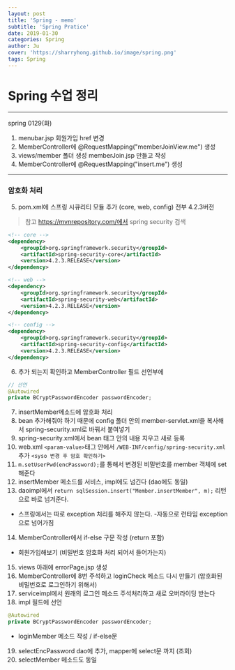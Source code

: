 ```yaml
---
layout: post
title: 'Spring - memo'
subtitle: 'Spring Pratice'
date: 2019-01-30
categories: Spring
author: Ju
cover: 'https://sharryhong.github.io/image/spring.png'
tags: Spring
---
```


# Spring 수업 정리

---

spring 0129(화)

1. menubar.jsp 회원가입 href 변경
2. MemberController에 @RequestMapping("memberJoinView.me") 생성
3. views/member 폴더 생성 memberJoin.jsp 만들고 작성
4. MemberController에 @RequestMapping("insert.me") 생성

---

### 암호화 처리

5. pom.xml에 스프링 시큐리티 모듈 추가 (core, web, config) 전부 4.2.3버전

> 참고 https://mvnrepository.com/에서 spring security 검색


``` xml
<!-- core -->
<dependency>
    <groupId>org.springframework.security</groupId>
    <artifactId>spring-security-core</artifactId>
    <version>4.2.3.RELEASE</version>
</dependency>

<!-- web -->
<dependency>
    <groupId>org.springframework.security</groupId>
    <artifactId>spring-security-web</artifactId>
    <version>4.2.3.RELEASE</version>
</dependency>

<!-- config -->
<dependency>
    <groupId>org.springframework.security</groupId>
    <artifactId>spring-security-config</artifactId>
    <version>4.2.3.RELEASE</version>
</dependency>
```

6. 추가 되는지 확인하고 MemberController 필드 선언부에

``` java
// 선언
@Autowired
private BCryptPasswordEncoder passwordEncoder;
```

7. insertMember메소드에 암호화 처리
8. bean 추가해줘야 하기 때문에 config 폴더 안의 member-servlet.xml을 복사해서 spring-security.xml로 바꿔서 붙여넣기
9. spring-security.xml에서 bean 태그 안의 내용 지우고 새로 등록
10. web.xml `<param-value>`태그 안에서 `/WEB-INF/config/spring-security.xml` 추가 `<syso 변경 후 암호 확인하기>`
11. `m.setUserPwd(encPassword);`를 통해서 변경된 비밀번호를 member 객체에 set 해준다
12. insertMember 메소드를 서비스, impl에도 넘긴다 (dao에도 동일)
13. daoimpl에서 `return sqlSession.insert("Member.insertMember", m);` 리턴으로 바로 넘겨준다.

- 스프링에서는 따로 exception 처리를 해주지 않는다.
  -자동으로 런타임 exception 으로 넘어가짐


14. MemberController에서 if-else 구문 작성 (return 포함)
  - 회원가입해보기 (비밀번호 암호화 처리 되어서 들어가는지)
15. views 아래에 errorPage.jsp 생성
16. MemberController에 8번 주석하고 loginCheck 메소드 다시 만들기 (암호화된 비밀번호로 로그인하기 위해서)
17. serviceimpl에서 원래의 로그인 메소드 주석처리하고 새로 오버라이딩 받는다
18. impl 필드에 선언

``` java
@Autowired
private BCryptPasswordEncoder passwordEncoder;
```

- loginMember 메소드 작성 / if-else문

19. selectEncPassword dao에 추가, mapper에 select문 까지 (조회)
20. selectMember 메소드도 동일


​
